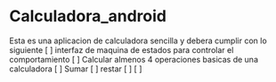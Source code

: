 # Calculadora_android
Esta es una aplicacion de calculadora sencilla 
y debera cumplir con lo siguiente
[ ] interfaz de maquina de estados para controlar el comportamiento
[ ] Calcular almenos 4 operaciones basicas de una calculadora
    [ ] Sumar
    [ ] restar
    [ ] 
    [ ]